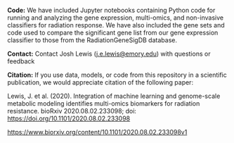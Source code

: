 **Code:**
We have included Jupyter notebooks containing Python code for running and analyzing the gene expression, multi-omics, and non-invasive classifiers for radiation response. We have also included the gene sets and code used to compare the significant gene list from our gene expression classifier to those from the RadiationGeneSigDB database.

**Contact:**
Contact Josh Lewis (j.e.lewis@emory.edu) with questions or feedback

**Citation:**
If you use data, models, or code from this repository in a scientific publication, we would appreciate citation of the following paper:

Lewis, J. et al. (2020). Integration of machine learning and genome-scale metabolic modeling identifies multi-omics biomarkers for radiation resistance. bioRxiv 2020.08.02.233098; doi: https://doi.org/10.1101/2020.08.02.233098

https://www.biorxiv.org/content/10.1101/2020.08.02.233098v1